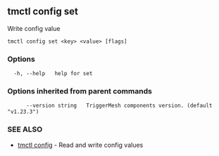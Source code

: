 ## tmctl config set

Write config value

```
tmctl config set <key> <value> [flags]
```

### Options

```
  -h, --help   help for set
```

### Options inherited from parent commands

```
      --version string   TriggerMesh components version. (default "v1.23.3")
```

### SEE ALSO

* [tmctl config](tmctl_config.md)	 - Read and write config values

